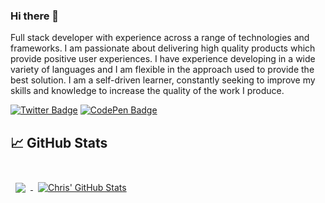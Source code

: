 ### Hi there 👋

Full stack developer with experience across a range of technologies and frameworks. I am passionate about delivering high quality products which provide positive user experiences. I have experience developing in a wide variety of languages and I am flexible in the approach used to provide the best solution. I am a self-driven learner, constantly seeking to improve my skills and knowledge to increase the quality of the work I produce.

[![Twitter Badge](https://img.shields.io/badge/Twitter-Profile-informational?style=flat&logo=twitter&logoColor=white&color=1CA2F1)](https://twitter.com/cbrannen9a)
[![CodePen Badge](https://img.shields.io/badge/CodePen-Profile-informational?style=flat&logo=codepen&logoColor=white&color=black)](https://codepen.io/cbrannen9a)

## &#x1f4c8; GitHub Stats

<br>

<a href="https://github.com/cbrannen9a">
  <img align="center" style="margin:0.5rem" src="https://github-readme-stats.vercel.app/api/top-langs/?username=cbrannen9a&hide=html,css&title_color=ffffff&text_color=c9cacc&icon_color=4AB197&bg_color=1A2B34" />
</a>

<a href="https://github.com/cbrannen9a">
  <img align="center" style="margin:0.5rem" src="https://github-readme-stats.vercel.app/api?username=cbrannen9a&show_icons=true&line_height=27&count_private=true&title_color=ffffff&text_color=c9cacc&icon_color=4AB097&bg_color=1A2B34" alt="Chris' GitHub Stats" />
</a>

<br>
<br>

<!--
**cbrannen9a/cbrannen9a** is a ✨ _special_ ✨ repository because its `README.md` (this file) appears on your GitHub profile.

Here are some ideas to get you started:

- 🔭 I’m currently working on ...
- 🌱 I’m currently learning ...
- 👯 I’m looking to collaborate on ...
- 🤔 I’m looking for help with ...
- 💬 Ask me about ...
- 📫 How to reach me: ...
- 😄 Pronouns: ...
- ⚡ Fun fact: ...
-->
